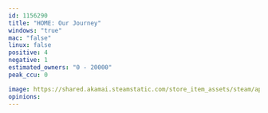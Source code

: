 ```yaml
---
id: 1156290
title: "HOME: Our Journey"
windows: "true"
mac: "false"
linux: false
positive: 4
negative: 1
estimated_owners: "0 - 20000"
peak_ccu: 0

image: https://shared.akamai.steamstatic.com/store_item_assets/steam/apps/1156290/header.jpg?t=1589141541
opinions:
---
```

